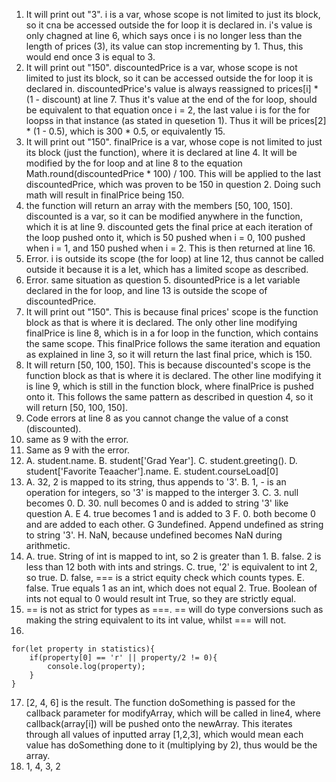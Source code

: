 1. It will print out "3". i is a var, whose scope is not limited to just its block, so it cna be accessed outside the for loop it is declared in. i's value is only chagned at line 6, which says once i is no longer less than the length of prices (3), its value can stop incrementing by 1. Thus, this would end once 3 is equal to 3.
2. It will print out "150". discountedPrice is a var, whose scope is not limited to just its block, so it can be accessed outside the for loop it is declared in. discountedPrice's value is always reassigned to prices[i] * (1 - discount) at line 7. Thus it's value at the end of the for loop, should be equivalent to that equation once i = 2, the last value i is for the for loopss in that instance (as stated in quesetion 1). Thus it will be prices[2] * (1 - 0.5), which is 300 * 0.5, or equivalently 15. 
3. It will print out "150". finalPrice is a var, whose cope is not limited to just its block (just the function), where it is declared at line 4. It will be modified by the for loop and at line 8 to the equation Math.round(discountedPrice * 100) / 100. This will be applied to the last discountedPrice, which was proven to be 150 in question 2. Doing such math will result in finalPrice being 150.
4. the function will return an array with the members [50, 100, 150]. discounted is a var, so it can be modified anywhere in the function, which it is at line 9. discounted gets the final price at each iteration of the loop pushed onto it, which is 50 pushed when i = 0, 100 pushed when i = 1, and 150 pushed when i = 2. This is then returned at line 16.
5. Error. i is outside its scope (the for loop) at line 12, thus cannot be called outside it because it is a let, which has a limited scope as described.
6. Error. same situation as question 5. disountedPrice is a let variable declared in the for loop, and line 13 is outside the scope of discountedPrice.
7. It will print out "150". This is because final prices' scope is the function block as that is where it is declared. The only other line modifying finalPrice is line 8, which is in a for loop in the function, which contains the same scope. This finalPrice follows the same iteration and equation as explained in line 3, so it will return the last final price, which is 150.
8. It will return [50, 100, 150]. This is because discounted's scope is the function block as that is where it is declared. The other line modifying it is line 9, which is still in the function block, where finalPrice is pushed onto it. This follows the same pattern as described in question 4, so it will return [50, 100, 150].
9. Code errors at line 8 as you cannot change the value of a const (discounted). 
10. same as 9 with the error. 
11. Same as 9 with the error.
12. A. student.name. B. student['Grad Year']. C. student.greeting(). D. student['Favorite Teaacher'].name. E. student.courseLoad[0]
13. A. 32, 2 is mapped to its string, thus appends to '3'. B. 1, - is an operation for integers, so '3' is mapped to the interger 3. C. 3. null becomes 0. D. 30. null becomes 0 and is added to string '3' like question A. E 4. true becomes 1 and is added to 3 F. 0. both become 0 and are added to each other. G 3undefined. Append undefined as string to string '3'. H. NaN, because undefined becomes NaN during arithmetic.
14. A. true. String of int is mapped to int, so 2 is greater than 1. B. false. 2 is less than 12 both with ints and strings. C. true, '2' is equivalent to int 2, so true. D. false, === is a strict equity check which counts types. E. false. True equals 1 as an int, which does not equal 2. True. Boolean of ints not equal to 0 would result int True, so they are strictly equal.
15. == is not as strict for types as ===. == will do type conversions such as making the string equivalent to its int value, whilst === will not.
16. 
``` 
for(let property in statistics){
    if(property[0] == 'r' || property/2 != 0){
        console.log(property);
    }
}
```

17. [2, 4, 6] is the result. The function doSomething is passed for the callback parameter for modifyArray, which will be called in line4, where callback(array[i]) will be pushed onto the newArray. This iterates through all values of inputted array [1,2,3], which would mean each value has doSomething done to it (multiplying by 2), thus would be the array. 
19. 1, 4, 3, 2
